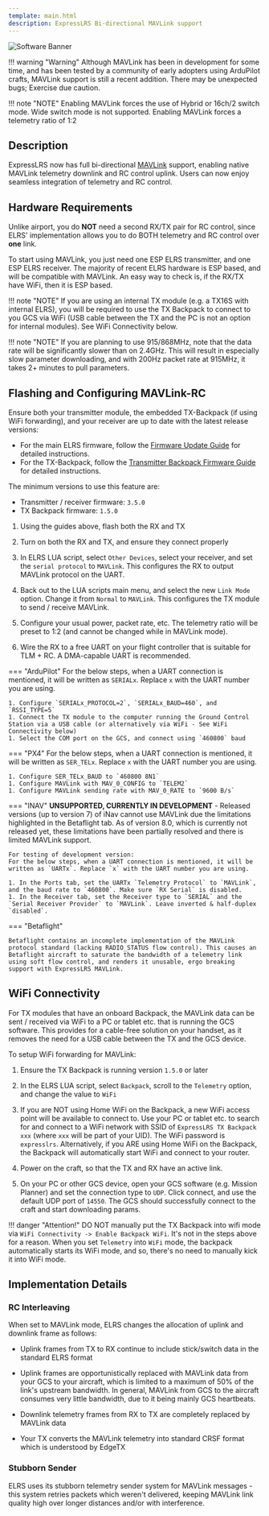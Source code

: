 ```yaml
---
template: main.html
description: ExpressLRS Bi-directional MAVLink support
---
```


![Software Banner](https://raw.githubusercontent.com/ExpressLRS/ExpressLRS-Hardware/master/img/software.png)

!!! warning "Warning"
    Although MAVLink has been in development for some time, and has been tested by a community of early adopters using ArduPilot crafts, MAVLink support is still a recent addition. There may be unexpected bugs; Exercise due caution.

!!! note "NOTE"
    Enabling MAVLink forces the use of Hybrid or 16ch/2 switch mode. Wide switch mode is not supported.
    Enabling MAVLink forces a telemetry ratio of 1:2

## Description

ExpressLRS now has full bi-directional [MAVLink](https://mavlink.io/en/) support, enabling native MAVLink telemetry downlink and RC control uplink. Users can now enjoy seamless integration of telemetry and RC control.

## Hardware Requirements

Unlike airport, you do **NOT** need a second RX/TX pair for RC control, since ELRS' implementation allows you to do BOTH telemetry and RC control over **one** link. 

To start using MAVLink, you just need one ESP ELRS transmitter, and one ESP ELRS receiver. The majority of recent ELRS hardware is ESP based, and will be compatible with MAVLink. An easy way to check is, if the RX/TX have WiFi, then it is ESP based.

!!! note "NOTE"
    If you are using an internal TX module (e.g. a TX16S with internal ELRS), you will be required to use the TX Backpack to connect to you GCS via WiFi (USB cable between the TX and the PC is not an option for internal modules). See WiFi Connectivity below.

!!! note "NOTE"
    If you are planning to use 915/868MHz, note that the data rate will be significantly slower than on 2.4GHz. This will result in especially slow parameter downloading, and with 200Hz packet rate at 915MHz, it takes  2+ minutes to pull parameters.

## Flashing and Configuring MAVLink-RC

Ensure both your transmitter module, the embedded TX-Backpack (if using WiFi forwarding), and your receiver are up to date with the latest release versions:

- For the main ELRS firmware, follow the [Firmware Update Guide](https://www.expresslrs.org/quick-start/getting-started/) for detailed instructions.
- For the TX-Backpack, follow the [Transmitter Backpack Firmware Guide](https://www.expresslrs.org/hardware/backpack/backpack-tx-setup/) for detailed instructions.

The minimum versions to use this feature are:
- Transmitter / receiver firmware: `3.5.0`
- TX Backpack firmware: `1.5.0`

1. Using the guides above, flash both the RX and TX

1. Turn on both the RX and TX, and ensure they connect properly

1. In ELRS LUA script, select `Other Devices`, select your receiver, and set the `serial protocol` to `MAVLink`. This configures the RX to output MAVLink protocol on the UART.

1. Back out to the LUA scripts main menu, and select the new `Link Mode` option. Change it from `Normal` to `MAVLink`. This configures the TX module to send / receive MAVLink.

1. Configure your usual power, packet rate, etc. The telemetry ratio will be preset to 1:2 (and cannot be changed while in MAVLink mode).

1. Wire the RX to a free UART on your flight controller that is suitable for TLM + RC. A DMA-capable UART is recommended.


=== "ArduPilot"
    For the below steps, when a UART connection is mentioned, it will be written as `SERIALx`. Replace `x` with the UART number you are using.

    1. Configure `SERIALx_PROTOCOL=2`, `SERIALx_BAUD=460`, and `RSSI_TYPE=5`
    1. Connect the TX module to the computer running the Ground Control Station via a USB cable (or alternatively via WiFi - See WiFi Connectivity below)
    1. Select the COM port on the GCS, and connect using `460800` baud

=== "PX4"
    For the below steps, when a UART connection is mentioned, it will be written as `SER_TELx`. Replace `x` with the UART number you are using.

    1. Configure SER_TELx_BAUD to `460800 8N1`
    1. Configure MAVLink with MAV_0_CONFIG to `TELEM2`
    1. Configure MAVLink sending rate with MAV_0_RATE to `9600 B/s`

=== "INAV"
    **UNSUPPORTED, CURRENTLY IN DEVELOPMENT** -
    Released versions (up to version 7) of iNav cannot use MAVLink due the limitations highlighted in the Betaflight tab.
    As of version 8.0, which is currently not released yet, these limitations have been partially resolved and there is limited MAVLink support.

    For testing of development version:
    For the below steps, when a UART connection is mentioned, it will be written as `UARTx`. Replace `x` with the UART number you are using.

    1. In the Ports tab, set the UARTx `Telemetry Protocol` to `MAVLink`, and the baud rate to `460800`. Make sure `RX Serial` is disabled.
    1. In the Receiver tab, set the Receiver type to `SERIAL` and the `Serial Receiver Provider` to `MAVLink`. Leave inverted & half-duplex `disabled`.

=== "Betaflight"

    Betaflight contains an incomplete implementation of the MAVLink protocol standard (lacking RADIO_STATUS flow control). This causes an Betaflight aircraft to saturate the bandwidth of a telemetry link using soft flow control, and renders it unusable, ergo breaking support with ExpressLRS MAVLink.


## WiFi Connectivity

For TX modules that have an onboard Backpack, the MAVLink data can be sent / received via WiFi to a PC or tablet etc. that is running the GCS software. This provides for a cable-free solution on your handset, as it removes the need for a USB cable between the TX and the GCS device.

To setup WiFi forwarding for MAVLink:

1. Ensure the TX Backpack is running version `1.5.0` or later

1. In the ELRS LUA script, select `Backpack`, scroll to the `Telemetry` option, and change the value to `WiFi`

1. If you are NOT using Home WiFi on the Backpack, a new WiFi access point will be available to connect to. Use your PC or tablet etc. to search for and connect to a WiFi network with SSID of `ExpressLRS TX Backpack xxx` (where `xxx` will be part of your UID). The WiFi password is `expresslrs`. Alternatively, if you ARE using Home WiFi on the Backpack, the Backpack will automatically start WiFi and connect to your router.

1. Power on the craft, so that the TX and RX have an active link.

1. On your PC or other GCS device, open your GCS software (e.g. Mission Planner) and set the connection type to `UDP`. Click connect, and use the default UDP port of `14550`. The GCS should successfully connect to the craft and start downloading params.

!!! danger "Attention!"
    DO NOT manually put the TX Backpack into wifi mode via `WiFi Connectivity -> Enable Backpack WiFi`. It's not in the steps above for a reason. 
    When you set `Telemetry` into `WiFi` mode, the backpack automatically starts its WiFi mode, and so, there's no need to manually kick it into WiFi mode.

## Implementation Details

### RC Interleaving

When set to MAVLink mode, ELRS changes the allocation of uplink and downlink frame as follows:

- Uplink frames from TX to RX continue to include stick/switch data in the standard ELRS format
- Uplink frames are opportunistically replaced with MAVLink data from your GCS to your aircraft, which is limited to a maximum of 50% of the link's upstream bandwidth. In general, MAVLink from GCS to the aircraft consumes very little bandwidth, due to it being mainly GCS heartbeats.


- Downlink telemetry frames from RX to TX are completely replaced by MAVLink data
- Your TX converts the MAVLink telemetry into standard CRSF format which is understood by EdgeTX

### Stubborn Sender

ELRS uses its stubborn telemetry sender system for MAVLink messages - this system retries packets which weren't delivered, keeping MAVLink link quality high over longer distances and/or with interference.